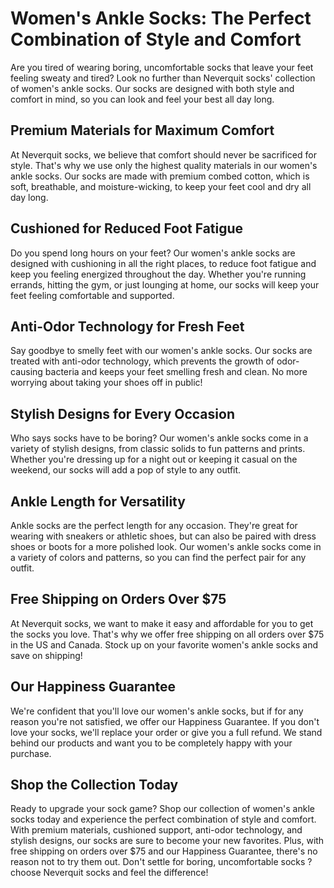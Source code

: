 # Women's Ankle Socks: The Perfect Combination of Style and Comfort

Are you tired of wearing boring, uncomfortable socks that leave your feet feeling sweaty and tired? Look no further than Neverquit socks' collection of women's ankle socks. Our socks are designed with both style and comfort in mind, so you can look and feel your best all day long.

## Premium Materials for Maximum Comfort

At Neverquit socks, we believe that comfort should never be sacrificed for style. That's why we use only the highest quality materials in our women's ankle socks. Our socks are made with premium combed cotton, which is soft, breathable, and moisture-wicking, to keep your feet cool and dry all day long.

## Cushioned for Reduced Foot Fatigue

Do you spend long hours on your feet? Our women's ankle socks are designed with cushioning in all the right places, to reduce foot fatigue and keep you feeling energized throughout the day. Whether you're running errands, hitting the gym, or just lounging at home, our socks will keep your feet feeling comfortable and supported.

## Anti-Odor Technology for Fresh Feet

Say goodbye to smelly feet with our women's ankle socks. Our socks are treated with anti-odor technology, which prevents the growth of odor-causing bacteria and keeps your feet smelling fresh and clean. No more worrying about taking your shoes off in public!

## Stylish Designs for Every Occasion

Who says socks have to be boring? Our women's ankle socks come in a variety of stylish designs, from classic solids to fun patterns and prints. Whether you're dressing up for a night out or keeping it casual on the weekend, our socks will add a pop of style to any outfit.

## Ankle Length for Versatility

Ankle socks are the perfect length for any occasion. They're great for wearing with sneakers or athletic shoes, but can also be paired with dress shoes or boots for a more polished look. Our women's ankle socks come in a variety of colors and patterns, so you can find the perfect pair for any outfit.

## Free Shipping on Orders Over $75

At Neverquit socks, we want to make it easy and affordable for you to get the socks you love. That's why we offer free shipping on all orders over $75 in the US and Canada. Stock up on your favorite women's ankle socks and save on shipping!

## Our Happiness Guarantee

We're confident that you'll love our women's ankle socks, but if for any reason you're not satisfied, we offer our Happiness Guarantee. If you don't love your socks, we'll replace your order or give you a full refund. We stand behind our products and want you to be completely happy with your purchase.

## Shop the Collection Today

Ready to upgrade your sock game? Shop our collection of women's ankle socks today and experience the perfect combination of style and comfort. With premium materials, cushioned support, anti-odor technology, and stylish designs, our socks are sure to become your new favorites. Plus, with free shipping on orders over $75 and our Happiness Guarantee, there's no reason not to try them out. Don't settle for boring, uncomfortable socks ? choose Neverquit socks and feel the difference!